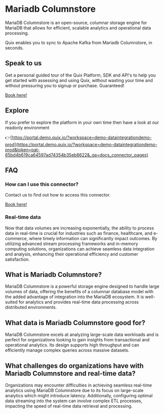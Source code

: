 <!--[tech-name]-->
# Mariadb Columnstore

<!--[blurb-about-tech]-->
MariaDB Columnstore is an open-source, columnar storage engine for MariaDB that allows for efficient, scalable analytics and operational data processing.

Quix enables you to sync to Apache Kafka <span id="to_or_from">from</span> <span id="techname">Mariadb Columnstore</span>, in seconds.

## Speak to us

Get a personal guided tour of the Quix Platform, SDK and API's to help you get started with assessing and using Quix, without wasting your time and without pressuring you to signup or purchase. Guaranteed!

[Book here!](https://quix.io/book-a-demo)


## Explore

If you prefer to explore the platform in your own time then have a look at our readonly environment

👉[https://portal.demo.quix.io/?workspace=demo-dataintegrationdemo-prod](https://portal.demo.quix.io/?workspace=demo-dataintegrationdemo-prod&token=pat-65bd4b619ca64597ad74354b35eb8622&_ga=docs_connector_pages)


## FAQ 

### How can I use this connector?

Contact us to find out how to access this connector.

[Book here!](https://quix.io/book-a-demo)

### Real-time data

Now that data volumes are increasing exponentially, the ability to process data in real-time is crucial for industries such as finance, healthcare, and e-commerce, where timely information can significantly impact outcomes. By utilizing advanced stream processing frameworks and in-memory computing solutions, organizations can achieve seamless data integration and analysis, enhancing their operational efficiency and customer satisfaction.

## What is <span id="techname">Mariadb Columnstore</span>?

<!--[tech-seo-text]-->
MariaDB Columnstore is a powerful storage engine designed to handle large volumes of data, offering the benefits of a columnar database model with the added advantage of integration into the MariaDB ecosystem. It is well-suited for analytics and provides real-time data processing across distributed environments.

## What data is <span id="techname">Mariadb Columnstore</span> good for?

<!--[tech-data-seo-text]-->
MariaDB Columnstore excels at analyzing large-scale data workloads and is perfect for organizations looking to gain insights from transactional and operational analytics. Its design supports high throughput and can efficiently manage complex queries across massive datasets.

## What challenges do organizations have with <span id="techname">Mariadb Columnstore</span> and real-time data?

<!--[tech-challenges-seo-text]-->
Organizations may encounter difficulties in achieving seamless real-time analytics using MariaDB Columnstore due to its focus on large-scale analytics which might introduce latency. Additionally, configuring optimal data streaming into the system can involve complex ETL processes, impacting the speed of real-time data retrieval and processing.